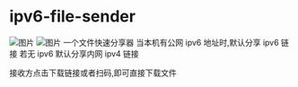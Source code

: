 # ipv6-file-sender
![图片](https://github.com/xiaobai9978/ipv6-file-sender/assets/11792557/1f923c2a-a743-4863-b4e3-9f8b5cf9dc5b)
![图片](https://github.com/xiaobai9978/ipv6-file-sender/assets/11792557/53e72263-52f8-4ba8-b31a-77425cac78a9)
一个文件快速分享器
当本机有公网 ipv6 地址时,默认分享 ipv6 链接
若无 ipv6 默认分享内网 ipv4 链接

接收方点击下载链接或者扫码,即可直接下载文件
